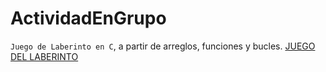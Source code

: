 # ActividadEnGrupo
`Juego de Laberinto en C`, a partir de arreglos, funciones y bucles.
[JUEGO DEL LABERINTO](laberinto.c)
